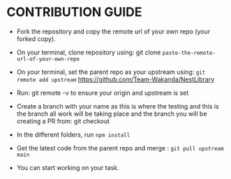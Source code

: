 # CONTRIBUTION GUIDE

- Fork the repository and copy the remote url of your own repo (your forked copy).

- On your terminal, clone repository using: git clone `paste-the-remote-url-of-your-own-repo`

- On your terminal, set the parent repo as your upstream using: `git remote add upstream` https://github.com/Team-Wakanda/NestLibrary

- Run: git remote -v to ensure your origin and upstream is set

- Create a branch with your name as this is where the testing and this is the branch all work will be taking place and the branch you will be creating a PR from: git checkout <name of branch>

- In the different folders, run `npm install`

- Get the latest code from the parent repo and merge : `git pull upstream main`

- You can start working on your task.

